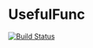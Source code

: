 # UsefulFunc

[![Build Status](https://github.com/dna1000/UsefulFunc.jl/actions/workflows/CI.yml/badge.svg?branch=main)](https://github.com/dna1000/UsefulFunc.jl/actions/workflows/CI.yml?query=branch%3Amain)
